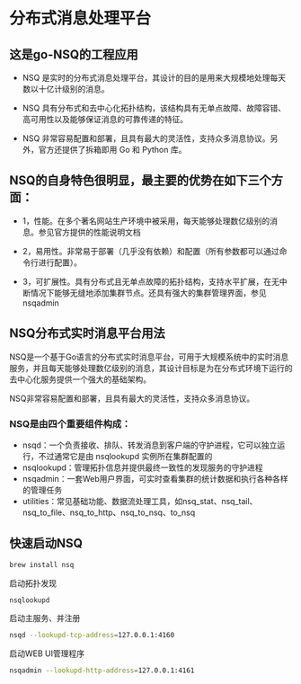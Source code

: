 
# 分布式消息处理平台

## 这是**go-NSQ**的工程应用

- NSQ 是实时的分布式消息处理平台，其设计的目的是用来大规模地处理每天数以十亿计级别的消息。

- NSQ 具有分布式和去中心化拓扑结构，该结构具有无单点故障、故障容错、高可用性以及能够保证消息的可靠传递的特征。

- NSQ 非常容易配置和部署，且具有最大的灵活性，支持众多消息协议。另外，官方还提供了拆箱即用 Go 和 Python 库。


## NSQ的自身特色很明显，最主要的优势在如下三个方面：

- 1，性能。在多个著名网站生产环境中被采用，每天能够处理数亿级别的消息。参见官方提供的性能说明文档

- 2，易用性。非常易于部署（几乎没有依赖）和配置（所有参数都可以通过命令行进行配置）。

- 3，可扩展性。具有分布式且无单点故障的拓扑结构，支持水平扩展，在无中断情况下能够无缝地添加集群节点。还具有强大的集群管理界面，参见nsqadmin

## NSQ分布式实时消息平台用法
NSQ是一个基于Go语言的分布式实时消息平台，可用于大规模系统中的实时消息服务，并且每天能够处理数亿级别的消息，其设计目标是为在分布式环境下运行的去中心化服务提供一个强大的基础架构。

NSQ非常容易配置和部署，且具有最大的灵活性，支持众多消息协议。

### NSQ是由四个重要组件构成：

- nsqd：一个负责接收、排队、转发消息到客户端的守护进程，它可以独立运行，不过通常它是由 nsqlookupd 实例所在集群配置的
- nsqlookupd：管理拓扑信息并提供最终一致性的发现服务的守护进程
- nsqadmin：一套Web用户界面，可实时查看集群的统计数据和执行各种各样的管理任务
- utilities：常见基础功能、数据流处理工具，如nsq_stat、nsq_tail、nsq_to_file、nsq_to_http、nsq_to_nsq、to_nsq

## 快速启动NSQ

```bash
brew install nsq
```

启动拓扑发现 

```bash
nsqlookupd
```

启动主服务、并注册 

```bash
nsqd --lookupd-tcp-address=127.0.0.1:4160
```

启动WEB UI管理程序 

```bash
nsqadmin --lookupd-http-address=127.0.0.1:4161
```